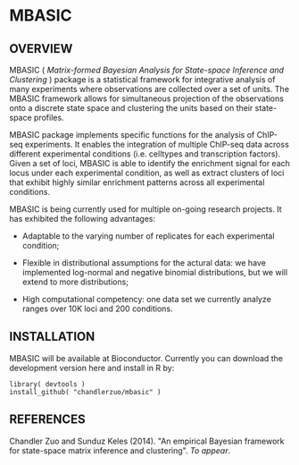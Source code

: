 MBASIC
======

OVERVIEW
--------

MBASIC ( *Matrix-formed Bayesian Analysis for State-space Inference and Clustering* ) package is a statistical framework for integrative analysis of many experiments where observations are collected over a set of units. The MBASIC framework allows for simultaneous projection of the observations onto a discrete state space and clustering the units based on their state-space profiles. 

MBASIC package implements specific functions for the analysis of ChIP-seq experiments. It enables the integration of multiple ChIP-seq data across different experimental conditions (i.e. celltypes and transcription factors). Given a set of loci, MBASIC is able to identify the enrichment signal for each locus under each experimental condition, as well as extract clusters of loci that exhibit highly similar enrichment patterns across all experimental conditions.

MBASIC is being currently used for multiple on-going research projects. It has exhibited the following advantages:

- Adaptable to the varying number of replicates for each experimental condition;

- Flexible in distributional assumptions for the actural data: we have implemented log-normal and negative binomial distributions, but we will extend to more distributions;

- High computational competency: one data set we currently analyze ranges over 10K loci and 200 conditions.


INSTALLATION
------------


MBASIC will be available at Bioconductor. Currently you can download the development version here and install in R by:

    library( devtools )
    install_github( "chandlerzuo/mbasic" )


REFERENCES
----------

Chandler Zuo and Sunduz Keles (2014). "An empirical Bayesian framework for state-space matrix inference and clustering". *To appear*.

